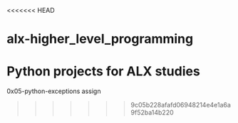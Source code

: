 <<<<<<< HEAD
# alx-higher_level_programming
Python projects for ALX studies
=======
0x05-python-exceptions
assign
>>>>>>> 9c05b228afafd06948214e4e1a6a9f52ba14b220
